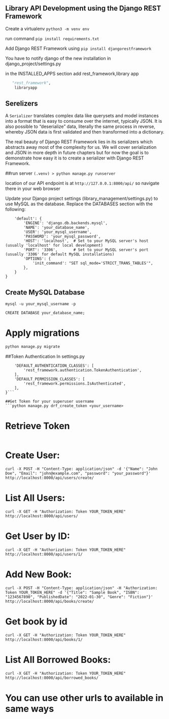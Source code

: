 ## Library API Development using the Django REST Framework

Create a virtualenv ```python3 -m venv env```

run command ```pip install requirements.txt```

Add Django REST Framework using ```pip install djangorestframework```

You have to notify django of the new installation in django_project/settings.py

in the INSTALLED_APPS section add rest_framework,library app

``` settings.py
   "rest_framework",
    libraryapp
```



## Serelizers

A ```Serializer``` translates complex data like querysets and model instances into a format that is easy to consume over the internet, typically JSON. It is also possible to “deserialize” data, literally the same process in reverse, whereby JSON data is first validated and then transformed into a dictionary.

The real beauty of Django REST Framework lies in its serializers which abstracts away most of the complexity for us. We will cover serialization and JSON in more depth in future chapters but for now the goal is to demonstrate how easy it is to create a serializer with Django REST Framework.


##run server
```(.venv) > python manage.py runserver```

location of our API endpoint is at ```http://127.0.0.1:8000/api/``` so navigate there in your web browser


Update your Django project settings (library_management/settings.py) to use MySQL as the database. Replace the DATABASES section with the following:

```DATABASES = {
    'default': {
        'ENGINE': 'django.db.backends.mysql',
        'NAME': 'your_database_name',
        'USER': 'your_mysql_username',
        'PASSWORD': 'your_mysql_password',
        'HOST': 'localhost',  # Set to your MySQL server's host (usually 'localhost' for local development)
        'PORT': '3306',       # Set to your MySQL server's port (usually '3306' for default MySQL installations)
        'OPTIONS': {
            'init_command': "SET sql_mode='STRICT_TRANS_TABLES'",
        },
    }
}

```

## Create MySQL Database

```mysql -u your_mysql_username -p```

```CREATE DATABASE your_database_name;```

# Apply migrations
```python manage.py makemigrations
python manage.py migrate
```

##Token Authentication 
In settings.py
```REST_FRAMEWORK = {
    'DEFAULT_AUTHENTICATION_CLASSES': [
        'rest_framework.authentication.TokenAuthentication',
    ],
    'DEFAULT_PERMISSION_CLASSES': [
        'rest_framework.permissions.IsAuthenticated',
    ],
}```

##Get Token for your superuser username
```python manage.py drf_create_token <your_username>
```
# Retrieve Token

```Generated token for user 'your_username': 0123456789abcdef0123456789abcdef01234567
```


# Create User:
```curl -X POST -H "Content-Type: application/json" -d '{"Name": "John Doe", "Email": "john@example.com", "password": "your_password"}' http://localhost:8000/api/users/create/ ```

# List All Users:
```curl -X GET -H "Authorization: Token YOUR_TOKEN_HERE" http://localhost:8000/api/users/```

# Get User by ID:
```curl -X GET -H "Authorization: Token YOUR_TOKEN_HERE" http://localhost:8000/api/users/1/```

# Add New Book:
```curl -X POST -H "Content-Type: application/json" -H "Authorization: Token YOUR_TOKEN_HERE" -d '{"Title": "Sample Book", "ISBN": "1234567890", "PublishedDate": "2022-01-30", "Genre": "Fiction"}' http://localhost:8000/api/books/create/```

# Get book by id
```curl -X GET -H "Authorization: Token YOUR_TOKEN_HERE" http://localhost:8000/api/books/1/```
# List All Borrowed Books:
```curl -X GET -H "Authorization: Token YOUR_TOKEN_HERE" http://localhost:8000/api/borrowed_books/```


# You can use other urls to available in same ways

